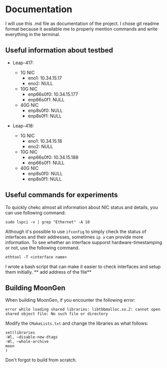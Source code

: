 # Documentation
I will use this .md file as documentation of the project. I chose git readme format because it available me to properly mention commands and write everything in the terminal.
## Useful information about testbed
* Leap-417: 
  * 1G NIC
    * eno1: 10.34.15.17
    * eno2: NULL
  * 10G NIC
    * enp66s0f0: 10.34.15.177
    * enp66s0f1: NULL
  * 40G NIC
    * enp8s0f0: NULL
    * enp8s0f1: NULL

* Leap-418:
  * 1G NIC
    * eno1: 10.34.15.18
    * eno2: NULL
  * 10G NIC
    * enp66s0f0: 10.34.15.188
    * enp66s0f1: NULL
  * 40G NIC
    * enp8s0f0: NULL
    * enp8s0f1: NULL
## Useful commands for experiments
To quickly chekc almost all information about NIC status and details, you can use following command:
```
sudo lspci -v | grep "Ethernet" -A 10
```
Although it's possible to use `` ifconfig `` to simply check the status of interfaces and their addresses, sometimes ``ip a`` can provide more information.
To see whether an interface supporst hardware-timestamping or not, use the following command.
```
ethtool -T <interface name>
```
I wrote a bash script that can make it easier to check interfaces and setup them initially. ** add address of the file**

## Building MoonGen
When building MoonGen, if you encounter the following error:
```
error while loading shared libraries: libtbbmalloc.so.2: cannot open shared object file: No such file or directory
```
Modify the `` CMakeLists.txt `` and change the libraries as what follows:
```
set(libraries
-Wl, –disable-new-dtags
-Wl, –whole-archive
moon
)
```
Don't forgot to build from scratch.
